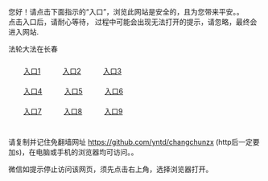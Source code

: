 您好！请点击下面指示的“入口”，浏览此网站是安全的，且为您带来平安。。 <br/>
点击入口后，请耐心等待， 过程中可能会出现无法打开的提示，请忽略，最终会进入网站. </br>

法轮大法在长春<br/>
<div style="padding:10px"><a style="margin:20px" target="_blank" href="https://d718pvi4r2enn.cloudfront.net/2Qpsp?fxfmvg" id="ccLink1" rel="nofollow">入口1</a> <a target="_blank" style="margin:20px" href="https://d3hejjl75oxog6.cloudfront.net/2Qpsp?oykeuqhd" id="ccLink2" rel="nofollow">入口2</a> <a style="margin:20px" target="_blank" href="https://d28qmag7xmz5s9.cloudfront.net/2Qpsp?bpltj" id="ccLink3" rel="nofollow">入口3</a></div>

<div style="padding:10px" ><a style="margin:20px" target="_blank" href="https://d718pvi4r2enn.cloudfront.net/2Qpsp?fxfmvg" id="ccLink4" rel="nofollow">入口4</a> <a style="margin:20px" href="https://d3hejjl75oxog6.cloudfront.net/2Qpsp?oykeuqhd" target="_blank" id="ccLink5" rel="nofollow">入口5</a> <a style="margin:20px" href="https://d28qmag7xmz5s9.cloudfront.net/2Qpsp?bpltj" target="_blank" id="ccLink6" rel="nofollow">入口6</a></div>

<div style="padding:10px"><a style="margin:20px" target="_blank" href="https://d718pvi4r2enn.cloudfront.net/2Qpsp?fxfmvg" id="ccLink7" rel="nofollow">入口7</a> <a style="margin:20px" href="https://d3hejjl75oxog6.cloudfront.net/2Qpsp?oykeuqhd" target="_blank" id="ccLink8" rel="nofollow">入口8</a> <a style="margin:20px" target="_blank" href="https://d28qmag7xmz5s9.cloudfront.net/2Qpsp?bpltj" id="ccLink9" rel="nofollow">入口9</a></div>

<br/>



请复制并记住免翻墙网址 https://github.com/yntd/changchunzx (http后一定要加s)，在电脑或手机的浏览器均可访问。。<br/>

微信如提示停止访问该网页，须先点击右上角，选择浏览器打开。
